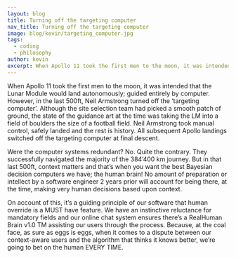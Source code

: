 ```yaml
---
layout: blog
title: Turning off the targeting computer
nav_title: Turning off the targeting computer
image: blog/kevin/targeting_computer.jpg
tags:
  - coding
  - philosophy
author: kevin
excerpt: When Apollo 11 took the first men to the moon, it was intended that the Lunar Module would land autonomously; guided entirely by computer. However, in the last 500ft, Neil Armstrong turned off the ‘targeting computer’. Although the site selection team had picked a smooth patch of ground, the state of the guidance art at the time was taking the LM into a field of boulders the size of a football field.
---
```


When Apollo 11 took the first men to the moon, it was intended that the Lunar Module would land autonomously; guided entirely by computer. However, in the last 500ft, Neil Armstrong turned off the ‘targeting computer’. Although the site selection team had picked a smooth patch of ground, the state of the guidance art at the time was taking the LM into a field of boulders the size of a football field. Neil Armstrong took manual control, safely landed and the rest is history. All subsequent Apollo landings switched off the targeting computer at final descent.

Were the computer systems redundant? No. Quite the contrary. They successfully navigated the majority of the 384’400 km journey. But in that last 500ft, context matters and that’s when  you want the best Bayesian decision computers we have; the human brain! No amount of preparation or intellect by a software engineer 2 years prior will account for being there, at the time, making very human decisions based upon context.

On account of this, it’s a guiding principle of our software that human override is a MUST have feature. We have an instinctive reluctance for mandatory fields and our online chat system ensures there’s a RealHuman Brain v1.0 TM assisting our users through the process. Because, at the coal face, as sure as eggs is eggs, when it comes to a dispute between our context-aware users and the algorithm that thinks it knows better, we’re going to bet on the human EVERY TIME.